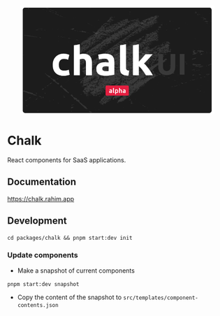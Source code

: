 <br>
<div align="center">
  <img alt="Chalk Logo" src="https://github.com/5rahim/chalk-ui/blob/main/images/Chalk_Logo2.png?raw=true" height="250"/>
<br>

</div>

# Chalk
React components for SaaS applications.

## Documentation

https://chalk.rahim.app

## Development

```shell
cd packages/chalk && pnpm start:dev init
```

### Update components

- Make a snapshot of current components

```shell
pnpm start:dev snapshot
```

- Copy the content of the snapshot to `src/templates/component-contents.json`
